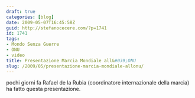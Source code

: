 ```yaml
---
draft: true
categories: [blog]
date: 2009-05-07T16:45:58Z
guid: http://stefanocecere.com/?p=1741
id: 1741
tags:
- Mondo Senza Guerre
- ONU
- video
title: Presentazione Marcia Mondiale all&#039;ONU
slug: /2009/05/presentazione-marcia-mondiale-allonu/
---
```


pochi giorni fa Rafael de la Rubia (coordinatore internazionale della marcia) ha fatto questa presentazione.